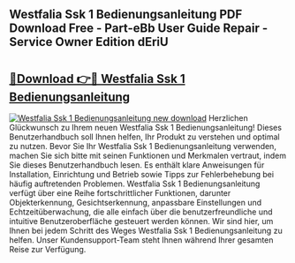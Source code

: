 ## Westfalia Ssk 1 Bedienungsanleitung PDF Download Free - Part-eBb User Guide Repair - Service Owner Edition dEriU

# <h2><a href="http://df23k08.blite.top/?on=Westfalia+Ssk+1+Bedienungsanleitung">🔗Download 👉🔴 Westfalia Ssk 1 Bedienungsanleitung</a></h2>

[![Westfalia Ssk 1 Bedienungsanleitung new download](https://i.imgur.com/lujVjoI.png)](http://df23k08.blite.top/?on=Westfalia+Ssk+1+Bedienungsanleitung)
Herzlichen Glückwunsch zu Ihrem neuen Westfalia Ssk 1 Bedienungsanleitung! Dieses Benutzerhandbuch soll Ihnen helfen, Ihr Produkt zu verstehen und optimal zu nutzen. Bevor Sie Ihr Westfalia Ssk 1 Bedienungsanleitung verwenden, machen Sie sich bitte mit seinen Funktionen und Merkmalen vertraut, indem Sie dieses Benutzerhandbuch lesen. Es enthält klare Anweisungen für Installation, Einrichtung und Betrieb sowie Tipps zur Fehlerbehebung bei häufig auftretenden Problemen. Westfalia Ssk 1 Bedienungsanleitung verfügt über eine Reihe fortschrittlicher Funktionen, darunter Objekterkennung, Gesichtserkennung, anpassbare Einstellungen und Echtzeitüberwachung, die alle einfach über die benutzerfreundliche und intuitive Benutzeroberfläche gesteuert werden können. Wir sind hier, um Ihnen bei jedem Schritt des Weges Westfalia Ssk 1 Bedienungsanleitung zu helfen. Unser Kundensupport-Team steht Ihnen während Ihrer gesamten Reise zur Verfügung.
